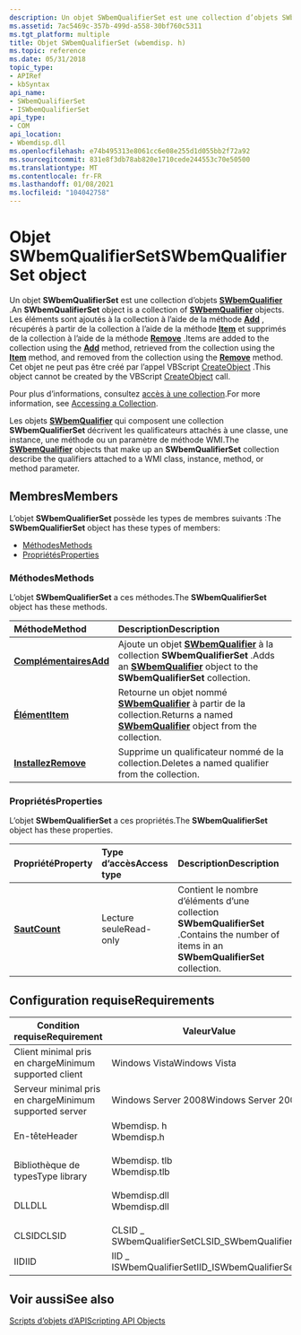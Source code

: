 ```yaml
---
description: Un objet SWbemQualifierSet est une collection d’objets SWbemQualifier.
ms.assetid: 7ac5469c-357b-499d-a558-30bf760c5311
ms.tgt_platform: multiple
title: Objet SWbemQualifierSet (wbemdisp. h)
ms.topic: reference
ms.date: 05/31/2018
topic_type:
- APIRef
- kbSyntax
api_name:
- SWbemQualifierSet
- ISWbemQualifierSet
api_type:
- COM
api_location:
- Wbemdisp.dll
ms.openlocfilehash: e74b495313e8061cc6e08e255d1d055bb2f72a92
ms.sourcegitcommit: 831e8f3db78ab820e1710cede244553c70e50500
ms.translationtype: MT
ms.contentlocale: fr-FR
ms.lasthandoff: 01/08/2021
ms.locfileid: "104042758"
---
```

# <a name="swbemqualifierset-object"></a><span data-ttu-id="88d77-103">Objet SWbemQualifierSet</span><span class="sxs-lookup"><span data-stu-id="88d77-103">SWbemQualifierSet object</span></span>

<span data-ttu-id="88d77-104">Un objet **SWbemQualifierSet** est une collection d’objets [**SWbemQualifier**](swbemqualifier.md) .</span><span class="sxs-lookup"><span data-stu-id="88d77-104">An **SWbemQualifierSet** object is a collection of [**SWbemQualifier**](swbemqualifier.md) objects.</span></span> <span data-ttu-id="88d77-105">Les éléments sont ajoutés à la collection à l’aide de la méthode [**Add**](swbemqualifierset-add.md) , récupérés à partir de la collection à l’aide de la méthode [**Item**](swbemqualifierset-item.md) et supprimés de la collection à l’aide de la méthode [**Remove**](swbemqualifierset-remove.md) .</span><span class="sxs-lookup"><span data-stu-id="88d77-105">Items are added to the collection using the [**Add**](swbemqualifierset-add.md) method, retrieved from the collection using the [**Item**](swbemqualifierset-item.md) method, and removed from the collection using the [**Remove**](swbemqualifierset-remove.md) method.</span></span> <span data-ttu-id="88d77-106">Cet objet ne peut pas être créé par l’appel VBScript [CreateObject](creating-an-object-using-vbscript.md) .</span><span class="sxs-lookup"><span data-stu-id="88d77-106">This object cannot be created by the VBScript [CreateObject](creating-an-object-using-vbscript.md) call.</span></span>

<span data-ttu-id="88d77-107">Pour plus d’informations, consultez [accès à une collection](accessing-a-collection.md).</span><span class="sxs-lookup"><span data-stu-id="88d77-107">For more information, see [Accessing a Collection](accessing-a-collection.md).</span></span>

<span data-ttu-id="88d77-108">Les objets [**SWbemQualifier**](swbemqualifier.md) qui composent une collection **SWbemQualifierSet** décrivent les qualificateurs attachés à une classe, une instance, une méthode ou un paramètre de méthode WMI.</span><span class="sxs-lookup"><span data-stu-id="88d77-108">The [**SWbemQualifier**](swbemqualifier.md) objects that make up an **SWbemQualifierSet** collection describe the qualifiers attached to a WMI class, instance, method, or method parameter.</span></span>

## <a name="members"></a><span data-ttu-id="88d77-109">Membres</span><span class="sxs-lookup"><span data-stu-id="88d77-109">Members</span></span>

<span data-ttu-id="88d77-110">L’objet **SWbemQualifierSet** possède les types de membres suivants :</span><span class="sxs-lookup"><span data-stu-id="88d77-110">The **SWbemQualifierSet** object has these types of members:</span></span>

-   [<span data-ttu-id="88d77-111">Méthodes</span><span class="sxs-lookup"><span data-stu-id="88d77-111">Methods</span></span>](#methods)
-   [<span data-ttu-id="88d77-112">Propriétés</span><span class="sxs-lookup"><span data-stu-id="88d77-112">Properties</span></span>](#properties)

### <a name="methods"></a><span data-ttu-id="88d77-113">Méthodes</span><span class="sxs-lookup"><span data-stu-id="88d77-113">Methods</span></span>

<span data-ttu-id="88d77-114">L’objet **SWbemQualifierSet** a ces méthodes.</span><span class="sxs-lookup"><span data-stu-id="88d77-114">The **SWbemQualifierSet** object has these methods.</span></span>



| <span data-ttu-id="88d77-115">Méthode</span><span class="sxs-lookup"><span data-stu-id="88d77-115">Method</span></span>                                     | <span data-ttu-id="88d77-116">Description</span><span class="sxs-lookup"><span data-stu-id="88d77-116">Description</span></span>                                                                                                 |
|:-------------------------------------------|:------------------------------------------------------------------------------------------------------------|
| [<span data-ttu-id="88d77-117">**Complémentaires**</span><span class="sxs-lookup"><span data-stu-id="88d77-117">**Add**</span></span>](swbemqualifierset-add.md)       | <span data-ttu-id="88d77-118">Ajoute un objet [**SWbemQualifier**](swbemqualifier.md) à la collection **SWbemQualifierSet** .</span><span class="sxs-lookup"><span data-stu-id="88d77-118">Adds an [**SWbemQualifier**](swbemqualifier.md) object to the **SWbemQualifierSet** collection.</span></span><br/> |
| [<span data-ttu-id="88d77-119">**Élément**</span><span class="sxs-lookup"><span data-stu-id="88d77-119">**Item**</span></span>](swbemqualifierset-item.md)     | <span data-ttu-id="88d77-120">Retourne un objet nommé [**SWbemQualifier**](swbemqualifier.md) à partir de la collection.</span><span class="sxs-lookup"><span data-stu-id="88d77-120">Returns a named [**SWbemQualifier**](swbemqualifier.md) object from the collection.</span></span><br/>             |
| [<span data-ttu-id="88d77-121">**Installez**</span><span class="sxs-lookup"><span data-stu-id="88d77-121">**Remove**</span></span>](swbemqualifierset-remove.md) | <span data-ttu-id="88d77-122">Supprime un qualificateur nommé de la collection.</span><span class="sxs-lookup"><span data-stu-id="88d77-122">Deletes a named qualifier from the collection.</span></span><br/>                                                   |



 

### <a name="properties"></a><span data-ttu-id="88d77-123">Propriétés</span><span class="sxs-lookup"><span data-stu-id="88d77-123">Properties</span></span>

<span data-ttu-id="88d77-124">L’objet **SWbemQualifierSet** a ces propriétés.</span><span class="sxs-lookup"><span data-stu-id="88d77-124">The **SWbemQualifierSet** object has these properties.</span></span>



| <span data-ttu-id="88d77-125">Propriété</span><span class="sxs-lookup"><span data-stu-id="88d77-125">Property</span></span>                                            | <span data-ttu-id="88d77-126">Type d’accès</span><span class="sxs-lookup"><span data-stu-id="88d77-126">Access type</span></span>          | <span data-ttu-id="88d77-127">Description</span><span class="sxs-lookup"><span data-stu-id="88d77-127">Description</span></span>                                                                     |
|:----------------------------------------------------|:---------------------|:--------------------------------------------------------------------------------|
| [<span data-ttu-id="88d77-128">**Saut**</span><span class="sxs-lookup"><span data-stu-id="88d77-128">**Count**</span></span>](swbemqualifierset-count.md)<br/> | <span data-ttu-id="88d77-129">Lecture seule</span><span class="sxs-lookup"><span data-stu-id="88d77-129">Read-only</span></span><br/> | <span data-ttu-id="88d77-130">Contient le nombre d’éléments d’une collection **SWbemQualifierSet** .</span><span class="sxs-lookup"><span data-stu-id="88d77-130">Contains the number of items in an **SWbemQualifierSet** collection.</span></span><br/> |



 

## <a name="requirements"></a><span data-ttu-id="88d77-131">Configuration requise</span><span class="sxs-lookup"><span data-stu-id="88d77-131">Requirements</span></span>



| <span data-ttu-id="88d77-132">Condition requise</span><span class="sxs-lookup"><span data-stu-id="88d77-132">Requirement</span></span> | <span data-ttu-id="88d77-133">Valeur</span><span class="sxs-lookup"><span data-stu-id="88d77-133">Value</span></span> |
|-------------------------------------|-----------------------------------------------------------------------------------------|
| <span data-ttu-id="88d77-134">Client minimal pris en charge</span><span class="sxs-lookup"><span data-stu-id="88d77-134">Minimum supported client</span></span><br/> | <span data-ttu-id="88d77-135">Windows Vista</span><span class="sxs-lookup"><span data-stu-id="88d77-135">Windows Vista</span></span><br/>                                                                |
| <span data-ttu-id="88d77-136">Serveur minimal pris en charge</span><span class="sxs-lookup"><span data-stu-id="88d77-136">Minimum supported server</span></span><br/> | <span data-ttu-id="88d77-137">Windows Server 2008</span><span class="sxs-lookup"><span data-stu-id="88d77-137">Windows Server 2008</span></span><br/>                                                          |
| <span data-ttu-id="88d77-138">En-tête</span><span class="sxs-lookup"><span data-stu-id="88d77-138">Header</span></span><br/>                   | <dl> <span data-ttu-id="88d77-139"><dt>Wbemdisp. h</dt></span><span class="sxs-lookup"><span data-stu-id="88d77-139"><dt>Wbemdisp.h</dt></span></span> </dl>   |
| <span data-ttu-id="88d77-140">Bibliothèque de types</span><span class="sxs-lookup"><span data-stu-id="88d77-140">Type library</span></span><br/>             | <dl> <span data-ttu-id="88d77-141"><dt>Wbemdisp. tlb</dt></span><span class="sxs-lookup"><span data-stu-id="88d77-141"><dt>Wbemdisp.tlb</dt></span></span> </dl> |
| <span data-ttu-id="88d77-142">DLL</span><span class="sxs-lookup"><span data-stu-id="88d77-142">DLL</span></span><br/>                      | <dl> <span data-ttu-id="88d77-143"><dt>Wbemdisp.dll</dt></span><span class="sxs-lookup"><span data-stu-id="88d77-143"><dt>Wbemdisp.dll</dt></span></span> </dl> |
| <span data-ttu-id="88d77-144">CLSID</span><span class="sxs-lookup"><span data-stu-id="88d77-144">CLSID</span></span><br/>                    | <span data-ttu-id="88d77-145">CLSID \_ SWbemQualifierSet</span><span class="sxs-lookup"><span data-stu-id="88d77-145">CLSID\_SWbemQualifierSet</span></span><br/>                                                     |
| <span data-ttu-id="88d77-146">IID</span><span class="sxs-lookup"><span data-stu-id="88d77-146">IID</span></span><br/>                      | <span data-ttu-id="88d77-147">IID \_ ISWbemQualifierSet</span><span class="sxs-lookup"><span data-stu-id="88d77-147">IID\_ISWbemQualifierSet</span></span><br/>                                                      |



## <a name="see-also"></a><span data-ttu-id="88d77-148">Voir aussi</span><span class="sxs-lookup"><span data-stu-id="88d77-148">See also</span></span>

<dl> <dt>

[<span data-ttu-id="88d77-149">Scripts d’objets d’API</span><span class="sxs-lookup"><span data-stu-id="88d77-149">Scripting API Objects</span></span>](scripting-api-objects.md)
</dt> </dl>

 

 




